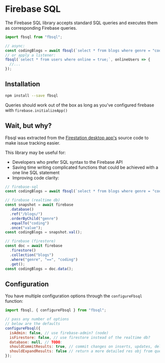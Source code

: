 # Firebase SQL

The Firebase SQL library accepts standard SQL queries and executes them as corresponding Firebase queries.

```javascript
import fbsql from "fbsql";

// async:
const codingBlogs = await fbsql(`select * from blogs where genre = "coding";`);
// or apply a listener:
fbsql(`select * from users where online = true;`, onlineUsers => {
  //...
});
```

## Installation

```bash
npm install --save fbsql
```

Queries should work out of the box as long as you've configured firebase with `firebase.initializeApp()`

## Wait, but why?

Fbsql was extracted from the [Firestation desktop app's](https://github.com/JoeRoddy/firestation/) source code to make issue tracking easier.

This library may be useful for:

- Developers who prefer SQL syntax to the Firebase API
- Saving time writing complicated functions that could be achieved with a one line SQL statement
- Improving code clarity:

```js
// firebase-sql
const codingBlogs = await fbsql(`select * from blogs where genre = "coding";`);

// firebase (realtime db)
const snapshot = await firebase
  .database()
  .ref("/blogs/")
  .orderByChild("genre")
  .equalTo("coding")
  .once("value");
const codingBlogs = snapshot.val();

// firebase (firestore)
const doc = await firebase
  .firestore()
  .collection("blogs")
  .where("genre", "==", "coding")
  .get();
const codingBlogs = doc.data();
```

## Configuration

You have multiple configuration options through the `configureFbsql` function:

```javascript
import fbsql, { configureFbsql } from "fbsql";

// pass any number of options
// below are the defaults
configureFbsql({
  isAdmin: false, // use firebase-admin? (node)
  isFirestore: false, // use firestore instead of the realtime db?
  database: null, // TODO:
  shouldCommitResults: true, // commit changes on inserts, updates, deletes?
  shouldExpandResults: false // return a more detailed res obj from queries?
});
```
